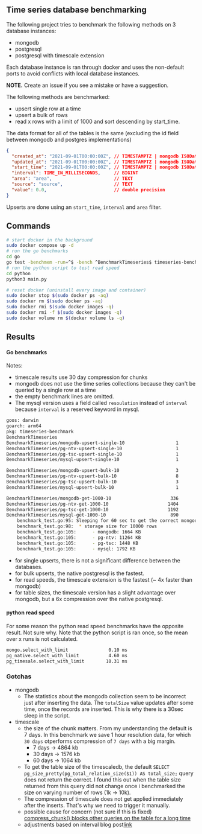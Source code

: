 ## Time series database benchmarking

The following project tries to benchmark the following methods on 3 database instances:

- mongodb
- postgresql
- postgresql with timescale extension

Each database instance is ran through docker and uses the non-default ports to avoid conflicts with local database instances.

**NOTE.** Create an issue if you see a mistake or have a suggestion.

The following methods are benchmarked:

- upsert single row at a time
- upsert a bulk of rows
- read x rows with a limit of 1000 and sort descending by start_time.

The data format for all of the tables is the same (excluding the id field between mongodb and postgres implementations)

```json
{
  "created_at": "2021-09-01T00:00:00Z", // TIMESTAMPTZ | mongodb ISODate
  "updated_at": "2021-09-01T00:00:00Z", // TIMESTAMPTZ | mongodb ISODate
  "start_time": "2021-09-01T00:00:00Z", // TIMESTAMPTZ | mongodb ISODate
  "interval": TIME_IN_MILLISECONDS,     // BIGINT
  "area": "area",                       // TEXT
  "source": "source",                   // TEXT
  "value": 0.0,                         // double precision
}
```

Upserts are done using an `start_time`, `interval` and `area` filter.

## Commands

```bash
# start docker in the background
sudo docker compose up -d
# run the go benchmarks
cd go
go test -benchmem -run=^$ -bench ^BenchmarkTimeseries$ timeseries-benchmark -v -count=1
# run the python script to test read speed
cd python
python3 main.py

# reset docker (uninstall every image and container)
sudo docker stop $(sudo docker ps -aq)
sudo docker rm $(sudo docker ps -aq)
sudo docker rmi $(sudo docker images -q)
sudo docker rmi -f $(sudo docker images -q)
sudo docker volume rm $(docker volume ls -q)
```

## Results

#### Go benchmarks

Notes:

- timescale results use 30 day compression for chunks
- mongodb does not use the time series collections because they can't be queried by a single row at a time
- the empty benchmark lines are omitted.
- The mysql version uses a field called `resoulution` instead of `interval` because `interval` is a reserved keyword in mysql.

```bash
goos: darwin
goarch: arm64
pkg: timeseries-benchmark
BenchmarkTimeseries
BenchmarkTimeseries/mongodb-upsert-single-10                   1        3580940583 ns/op        81749416 B/op    1131013 allocs/op
BenchmarkTimeseries/pg-ntv-upsert-single-10                    1        3293623834 ns/op         4003696 B/op     130030 allocs/op
BenchmarkTimeseries/pg-tsc-upsert-single-10                    1        4055551458 ns/op         4013808 B/op     130124 allocs/op
BenchmarkTimeseries/mysql-upsert-single-10                     1        15338941584 ns/op       10812808 B/op     190112 allocs/op

BenchmarkTimeseries/mongodb-upsert-bulk-10                     3         388987458 ns/op        49942456 B/op     440148 allocs/op
BenchmarkTimeseries/pg-ntv-upsert-bulk-10                      8         175830583 ns/op        14742259 B/op     130061 allocs/op
BenchmarkTimeseries/pg-tsc-upsert-bulk-10                      3         500025292 ns/op        14740981 B/op     130049 allocs/op
BenchmarkTimeseries/mysql-upsert-bulk-10                       1        1894484167 ns/op         6322584 B/op     140023 allocs/op

BenchmarkTimeseries/mongodb-get-1000-10                      336           3478583 ns/op         1170932 B/op      20176 allocs/op
BenchmarkTimeseries/pg-ntv-get-1000-10                      1404            812259 ns/op          658326 B/op       4026 allocs/op
BenchmarkTimeseries/pg-tsc-get-1000-10                      1192           1009948 ns/op          658327 B/op       4026 allocs/op
BenchmarkTimeseries/mysql-get-1000-10                        890           1361952 ns/op          682950 B/op      10044 allocs/op
    benchmark_test.go:95: Sleeping for 60 sec to get the correct mongodb collection storage size
    benchmark_test.go:98:  * storage size for 10000 rows
    benchmark_test.go:105:      - mongodb: 1664 KB
    benchmark_test.go:105:      - pg-ntv: 11264 KB
    benchmark_test.go:105:      - pg-tsc: 1448 KB
    benchmark_test.go:105:      - mysql: 1792 KB
```

- for single upserts, there is not a significant difference between the databases.
- for bulk upserts, the native postgresql is the fastest.
- for read speeds, the timescale extension is the fastest (~ 4x faster than mongodb)
- for table sizes, the timescale version has a slight advantage over mongodb, but a 6x compression over the native postgresql.

#### python read speed

For some reason the python read speed benchmarks have the opposite result. Not sure why. Note that the python script is ran once, so the mean over x runs is not calculated.

```bash
mongo.select_with_limit               0.10 ms
pg_native.select_with_limit           4.60 ms
pg_timesale.select_with_limit        10.31 ms
```

### Gotchas

- mongodb
  - The statistics about the mongodb collection seem to be incorrect just after inserting the data. The `totalSize` value updates after some time, once the records are inserted. This is why there is a 30sec sleep in the script.
- timescale
  - the size of the chunk matters. From my understanding the default is 7 days. In this benchmark we save 1 hour resolution data, for which `30 days` otperforms compression of `7 days` with a big margin.
    - 7 days -> 4864 kb
    - 30 days -> 1576 kb
    - 60 days -> 1064 kb
  - To get the table size of the timescaledb, the default `SELECT pg_size_pretty(pg_total_relation_size($1)) AS total_size;` query does not return the correct. I found this out when the table size returned from this query did not change once i benchmarked the size on varying number of rows (1k -> 10k).
  - The compression of timescale does not get applied immediately after the inserts. That's why we need to trigger it manually.
  - possible cause for concern (not sure if this is fixed) [compress_chunk() blocks other queries on the table for a long time](https://github.com/timescale/timescaledb/issues/2732)
  - adjustments based on interval blog post[link](https://mail-dpant.medium.com/my-experience-with-timescaledb-compression-68405425827)

<!--
source ~/python-envs/sant/bin/activate
/Users/tompston/python-envs/sant/bin


psql -U test -d timeseries_benchmark -W
SELECT hypertable_size('data_objects');
SELECT * FROM hypertable_detailed_size('data_objects') ORDER BY node_name;
SELECT * FROM hypertable_approximate_detailed_size('data_objects');


# see chunk info and compression status
SELECT chunk_schema, chunk_name, compression_status,
        pg_size_pretty(before_compression_total_bytes) AS size_total_before,
        pg_size_pretty(after_compression_total_bytes) AS size_total_after
    FROM chunk_compression_stats('public.data_objects')
    ORDER BY chunk_name;

# get the total compression
SELECT
    pg_size_pretty(before_compression_total_bytes) as before,
    pg_size_pretty(after_compression_total_bytes) as after
 FROM hypertable_compression_stats('public.data_objects');




SELECT
    column_name,
    pg_size_pretty(avg(pg_column_size(column_name::text))) AS avg_size,
    pg_size_pretty(max(pg_column_size(column_name::text))) AS max_size,
    pg_size_pretty(min(pg_column_size(column_name::text))) AS min_size
FROM
    (SELECT
        your_column1 AS column_name
     FROM data_objects) subquery
GROUP BY column_name;


SELECT
    timeseries_benchmark,
    pg_size_pretty(table_size) AS table_size,
    pg_size_pretty(indexes_size) AS indexes_size,
    pg_size_pretty(total_size) AS total_size
FROM (
    SELECT
        timeseries_benchmark,
        pg_table_size(timeseries_benchmark) AS table_size,
        pg_indexes_size(timeseries_benchmark) AS indexes_size,
        pg_total_relation_size(timeseries_benchmark) AS total_size
    FROM (
        SELECT ('"' || table_schema || '"."' || timeseries_benchmark || '"') AS timeseries_benchmark
        FROM information_schema.tables
    ) AS all_tables
    ORDER BY total_size DESC
) AS pretty_sizes;
 -->
